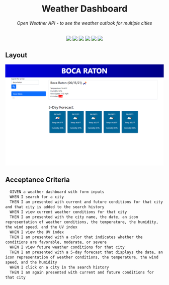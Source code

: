 <h1 align="center">Weather Dashboard</h1>
<h6 align="center">Open Weather API - to see the weather outlook for multiple cities</h6>
<p align="center">
    <img src="https://img.shields.io/badge/jQuery-blue"  />
    <img src="https://img.shields.io/badge/Javascript-yellow" />
    <img src="https://img.shields.io/badge/Bootstrap-purple" >
    <img src="https://img.shields.io/badge/HTML5-red" />
    <img src="https://img.shields.io/badge/Moment.js-green" />
    <img src="https://img.shields.io/badge/OpenWeather%20API-orange" />
</p>
<h2>Layout</h2>

<img src="https://github.com/hugh-bowie/weather-dashboard/blob/main/weather-dashboard.PNG">

## Acceptance Criteria
```
  GIVEN a weather dashboard with form inputs
  WHEN I search for a city
  THEN I am presented with current and future conditions for that city and that city is added to the search history
  WHEN I view current weather conditions for that city
  THEN I am presented with the city name, the date, an icon representation of weather conditions, the temperature, the humidity, the wind speed, and the UV index
  WHEN I view the UV index
  THEN I am presented with a color that indicates whether the conditions are favorable, moderate, or severe
  WHEN I view future weather conditions for that city
  THEN I am presented with a 5-day forecast that displays the date, an icon representation of weather conditions, the temperature, the wind speed, and the humidity
  WHEN I click on a city in the search history
  THEN I am again presented with current and future conditions for that city
```
